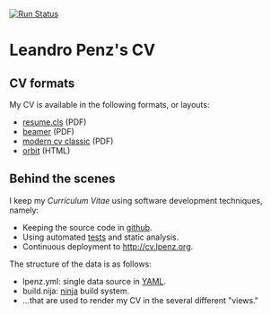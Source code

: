 [![Run Status](https://api.shippable.com/projects/577f06e63be4f4faa56c2d2e/badge?branch=master)](https://app.shippable.com/projects/577f06e63be4f4faa56c2d2e)

# Leandro Penz's CV


## CV formats

My CV is available in the following formats, or layouts:

- [resume.cls](http://cv.lpenz.org/resumecls/cv.pdf) (PDF)
- [beamer](http://cv.lpenz.org/beamer/cv.pdf) (PDF)
- [modern cv classic](http://cv.lpenz.org/moderncvclassic/cv.pdf) (PDF)
- [orbit](http://cv.lpenz.org/orbit/cv.html) (HTML)


## Behind the scenes

I keep my *Curriculum Vitae* using software development techniques,
namely:

- Keeping the source code in [github](https://github.com/lpenz/cv).
- Using automated [tests](https://app.shippable.com/projects/577f06e63be4f4faa56c2d2e/status/)
  and static analysis.
- Continuous deployment to <http://cv.lpenz.org>.


The structure of the data is as follows:

- lpenz.yml: single data source in [YAML](http://yaml.org/).
- build.nija: [ninja](https://ninja-build.org/) build system.
- ...that are used to render my CV in the several different "views."


